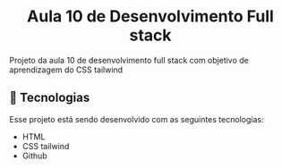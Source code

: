 <h1 align="center"> Aula 10 de Desenvolvimento Full stack </h1>

<p> Projeto da aula 10 de desenvolvimento full stack com objetivo de aprendizagem do CSS tailwind </p>

## 🚀 Tecnologias

Esse projeto está sendo desenvolvido com as seguintes tecnologias:

- HTML
- CSS tailwind
- Github
